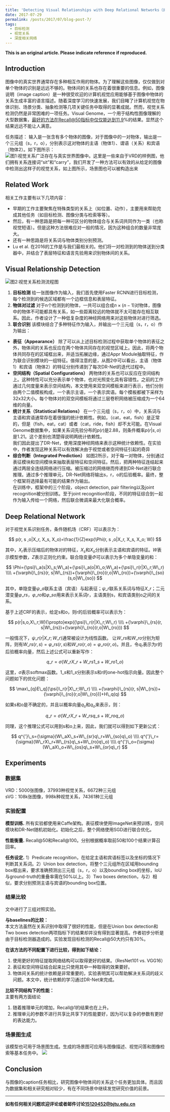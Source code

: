 ```yaml
---
title: 'Detecting Visual Relationships with Deep Relational Networks（阅读笔记）'
date: 2017-07-29
permalink: /posts/2017/07/blog-post-7/
tags:
  - 目标检测
  - 视觉关系
  - 深度相关网络
---
```


**This is an original article. Please indicate reference if reproduced.**  

## Introduction

图像中的真实世界通常存在多种相互作用的物体。为了理解这些图像，仅仅做到对单个物体的识别是远远不够的。物体间的关系也存在着很重要的信息。例如，图像说明（image caption）是一种很受欢迎的计算机视觉应用能够基于图像中物体的关系生成丰富的语言描述。随着深度学习的快速发展，我们目睹了计算机视觉在物体识别、场景分类、抽象检测等几项关键任务中取得的显著成就。然而，视觉关系检测仍然是非常困难的一项任务。Visual Genome，一个用于结构性图像理解的大型数据集，最好的方法在Recall@50指标中仅仅能达到11.9%的结果。显然这个结果远远不能让人满意。

任务描述：
输入是一张含有多个物体的图像，对于图像中的一对物体，输出是一个三元组（s，r，o），分别表示这对物体的主语（物体1）、谓语（关系）和宾语（物体2）。如下图所示：  
![图1:视觉关系广泛存在与真实世界图像中。这里是一些来自于VRD的样例图，他们拥有关系连接词“sit”和“carry”，我们开发了一种方法可以有效的从给定的图像中检测出这样子的视觉关系，如上图所示，场景图也可以被构造出来](https://user-images.githubusercontent.com/7368805/28743149-65c97f38-7475-11e7-92e2-66463c031e6e.png)

## Related Work

相关工作主要有以下几项内容：  
- 早期的工作主要聚焦在特殊类型的关系上（如位置、动作），主要用来帮助完成其他任务（如目标检测、图像分类与检索等等）。
- 然后，有一种思路是把每一种可区分的物体组合与关系词共同作为一类（也称视觉短语）。但是这种方法很难应对一般的情况，因为这种组合的数量非常庞大。
- 还有一种思路是将关系词与物体类别分别预测。
- Lu et al. 在2016的工作是与我们最相关的。他们将一对检测到的物体送到分类器中，并结合了表层特征和语言先验用来识别物体间的关系。

## Visual Relationship Detection

![图2:视觉关系检测流程图](https://user-images.githubusercontent.com/7368805/28743269-8d4039c8-7478-11e7-9621-314afa6372e4.png)

1. **目标检测**  给一张图像作为输入，我们首先使用Faster RCNN进行目标检测，每个检测到的候选区域都有一个边框信息和表层特征。      
2. **物体对过滤** 对于n个检测到的物体，一共可以组合成$n\times(n-1)$对物体，图像中的物体不可能都具有关系，如一些距离较远的物体就不太可能存在相互联系。因此，作者设计了一种低复杂度的神经网络用来对这些物体对进行筛选。
3. **联合识别** 该模块结合了多种特征作为输入，并输出一个三元组（s，r，o）作为输出：
  - **表征（Appearance）** 除了可以从上述目标检测过程中获取单个物体的表征之外，物体间的关系也反应在两个物体共同存在的视觉区域上。因此，将两个物体共同存在的区域框出来，并适当拓展边缘，通过Appr Module抽取特征，作为联合识别模块的一组特征。值得注意的是，从图2中可以看出，主语（物体1）和宾语（物体2）的特征分别传递到了每次DR-Net的迭代过程中。
  - **空间结构（Spatial Configurations）** 两物体的关系也可以反应在空间结构上。这种特性可以充分表示单个物体，也对光照变化具有容错性。之前的工作通过几何度量来表示空间结构，本文使用来双空间模板来进行表示，他们分别由两个二值模板构成，一个表示主语，一个表示宾语。每个模板都被下采样为32x32大小。每个物体对的双空间模板将通过三层卷积网络被压缩成为一个64维的向量。
  - **统计关系（Statistical Relations）** 在一个三元组（s，r，o）中，关系词与主语和宾语通常存在着很强的统计依赖性。例如，（cat，eat，fish）是正常的，但是（fish，eat，cat）或者（cat，ride，fish）却不太可能。在Visual Genome数据集中，如果关系词先验分布的$p(r)$是2.88，则条件概率$p(r|s, o)$是1.21。这个差别也清楚得说明两统计依赖性。  
  我们因此提出了DR-Net，使用深度神经网络来表示这种统计依赖性。在实验中，作者发现这种关系可以有效解决由于视觉或者空间特征引起的奇异
  - **综合判断（Integrated Prediction）** 如图2所示，对于每一对物体，分别通过表征模块和空间模块来抽取表层特征和空间特征。然后，把两种特征连结起来通过两层全连结网络进行压缩。被压缩过的网络继而传递到DR-Net进行联合推理。通过多个推理单元，DR-Net网络将输出s，r，o的后验概率。最终，整个框架将选择最有可能的结果作为输出。  
  在训练中，框架中的三个阶段，object detection, pair filtering以及joint recognition被分别训练。至于joint recognition阶段，不同的特征综合到一起作为输入传给一个网络，然后联合微调来最大化联合概率。

## Deep Relational Network

对于视觉关系识别任务，条件随机场（CRF）可以表示为：

$$
p(r, s ,o|X_r, X_s, X_o)=\frac{1}{Z}exp(\Phi(r, s ,o|X_r, X_s, X_o; W))
$$

其中，$X_r$表示压缩后的物体对的特征，$X_s$和$X_o$分别表示主语和宾语的特征。$W$表示模型参数，$Z$表示正则化约束。联合隐变量$\Phi$可以表示为多个单隐变量的和：

$$
\Phi={\psi}\_a(s|X\_s;W\_a)+{\psi}\_a(o|X\_o;W\_a)+{\psi}\_r(r|X\_r;W\_r)  \\\\  
+{\varphi}\_{rs}(r, s|W\_{rs})+{\varphi}\_{ro}(r,o|W\_{ro})+{\varphi}\_{so}(s,o|W\_{so})
$$

其中，单隐变量${\psi}\_a$联系主语（宾语）与起表征；${\psi}\_r$联系关系词与特征$X\_r$；二元潜变量${\varphi}\_{rs}$，${\varphi}\_{ro}$和${\varphi}\_{so}$用来表示关系词r，主语类别s，和宾语类别o之间的关系。

基于上述CRF的表示，给定s和o，则r的后验概率可以表示为：

$$
p(r|s,o,X\_r;W){\propto}exp({\psi}\_r(r|X\_r;W\_r)  \\\\
+{\varphi}\_{rs}(r, s|W\_{rs})+{\varphi}\_{ro}(r,o|W\_{ro}))
$$

一般情况下，${\psi}\_r(r|X\_r;W\_r)$通常被设计为线性函数。
让$W\_{rs}$和$W\_{ro}$分别为矩阵，则有$W\_{rs}(r,s)={\varphi}\_{rs}(r,s)$和$W\_{ro}(r,o)={\varphi}\_{ro}(r,o)$。并且，令$q_r$表示为r的后验概率向量，然后上述公式可以重新写作：

$$
q\_r={\sigma}(W\_rX\_r+W\_{rs}1\_s+W\_{ro}1\_o)
$$

这里，$\sigma$表示softmax函数。$1\_s$和$1\_s$分别表示s和r的one-hot指示向量。因此整个问题如下的优化问题：

$$
\max\_{q}E\_q[{\psi}\_r(r|X\_r;W\_r) \\\\
+{\varphi}\_{rs}(r, s|W\_{rs})+{\varphi}\_{ro}(r,o|W\_{ro})]+H\_q(q)
$$

如果s和o是不确定的，并且以概率向量$q_s$和$q_o$来表示，则：

$$
q\_r={\sigma}(W\_rX\_r+W\_{rs}q\_s+W\_{ro}q\_o)
$$

同理，这个推理公式可以用到s和o上来，因此，我们就可以得到如下更新公式：

$$
q^{'}\_s={\sigma}(W\_aX\_s+W\_{sr}q\_r+W\_{so}q\_o) \\\\
q^{'}\_r={\sigma}(W\_rX\_r+W\_{rs}q\_s+W\_{ro}q\_o) \\\\
q^{'}\_o={\sigma}(W\_aX\_o+W\_{os}q\_s+W\_{or}q\_r)
$$

## Experiments

### 数据集  
VRD：5000张图像，37993种视觉关系，6672种三元组  
sVG：108k张图像，998k种视觉关系，74361种三元组

### 实验配置
**模型训练.** 所有实验都使用来Caffe架构。表征模块使用ImageNet来预训练，空间模块和DR-Net随机初始化。初始化之后，整个网络使用SGD进行联合优化。  

**性能衡量.** Recall@50和Recall@100。分别根据概率取前50和100个结果计算召回率。  

**任务设定.** 1）Predicate recognition，在给定主语和宾语标签以及坐标的情况下判断其关系词。2）Union box detection，将整个三元组所在区域用bounding box框出来，要求准确预测出三元组（s，r，o）以及bounding box的坐标，IoU与ground-truth的重叠率需在50%以上。3）Two boxes detection，与2）相似，要求分别预测主语与宾语的bounding box位置。  

### 结果比较  
文中进行了三组对照实验。  

**与baselines的比较：**  
本文方法虽然在关系识别中取得了很好的性能，但是在Union box detection和Two boxes detection两项指标下的结果却并没有得到显著提高。作者初步分析是由于目标检测器造成的。实验发现目标检测的Recall@50大约只有30%。  

**在该方法的不同配置下进行比较，得到如下结论：**
1. 使用更好的特征提取网络结构可以取得更好的结果。（ResNet101 vs. VGG16）
2. 表征和空间特征结合起来比只使用其中一种取得的效果要好。
3. 物体间关系的统计依赖是非常重要的，实验表明其可以帮助解决关系词的歧义问题。本文中，统计依赖的学习通过DR-Net来完成。


**比较不同结构下的性能：**  
主要有两方面结论
1. 随着推理单元的增加，Recall@1的结果也在上升。
2. 推理单元的参数不进行共享比共享下的性能要好，因为可以复杂的参数有更好的表达能力。

### 场景图生成
该模型也可用于场景图生成。生成的场景图可应用与图像描述、视觉问答和图像检索等基本任务中。
![](https://user-images.githubusercontent.com/7368805/28745614-586e9ea2-74ae-11e7-8439-9abece366316.png)

## Conclusion
与图像的caption任务相比，研究图像中物体间的关系这个任务更加具体。而且因为数据集和相关研究相对较少，有在不同场景中继续发觉研究价值的前景。

---------------------------------------------------
**如有任何相关问题欢迎评论或者邮件讨论<15120452@bjtu.edu.cn>**
